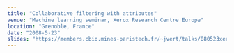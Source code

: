 ```yaml
---
title: "Collaborative filtering with attributes"
venue: "Machine learning seminar, Xerox Research Centre Europe"
location: "Grenoble, France"
date: "2008-5-23"
slides: "https://members.cbio.mines-paristech.fr/~jvert/talks/080523xerox/xerox.pdf"
---
```

